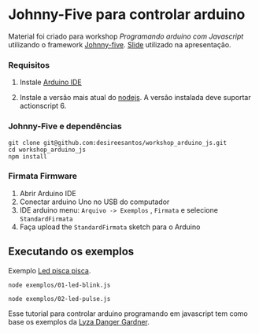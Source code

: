 # Johnny-Five para controlar arduino
Material foi criado para workshop *Programando arduino com Javascript* utilizando o framework [Johnny-five](http://johnny-five.io/). 
[Slide](http://www.slideshare.net/desisant/programando-arduino-com-javascript-64092303)
utilizado na apresentação.

### Requisitos

1. Instale [Arduino IDE](https://www.arduino.cc/en/Main/Software)

2. Instale a versão mais atual do [nodejs](https://nodejs.org/en/). A versão instalada deve suportar actionscript 6.


### Johnny-Five e dependências

```
git clone git@github.com:desireesantos/workshop_arduino_js.git
cd workshop_arduino_js
npm install
```

### Firmata Firmware

1. Abrir Arduino IDE
2. Conectar arduino Uno no USB do computador
3. IDE arduino menu: `Arquivo -> Exemplos` , `Firmata` e selecione `StandardFirmata`
4. Faça upload the `StandardFirmata` sketch para o Arduino



## Executando os exemplos

Exemplo [Led pisca pisca](https://github.com/desireesantos/workshop_arduino_js/blob/master/exemplos/01-led-blink.js).

```
node exemplos/01-led-blink.js
```

```
node exemplos/02-led-pulse.js
```

Esse tutorial para controlar arduino programando em javascript tem como base os exemplos da [Lyza Danger Gardner](https://github.com/lyzadanger/jsot-johnny-five).

